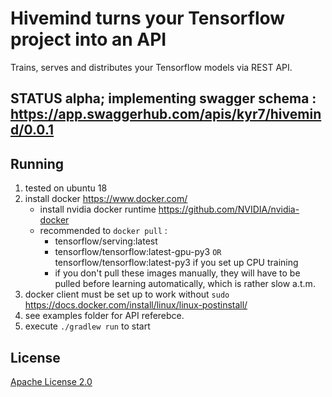 # Hivemind turns your Tensorflow project into an API

Trains, serves and distributes your Tensorflow models via REST API.

## STATUS alpha; implementing swagger schema : https://app.swaggerhub.com/apis/kyr7/hivemind/0.0.1

## Running
1. tested on ubuntu 18
1. install docker https://www.docker.com/
    * install nvidia docker runtime https://github.com/NVIDIA/nvidia-docker
    * recommended to `docker pull` : 
       * tensorflow/serving:latest
       * tensorflow/tensorflow:latest-gpu-py3 `OR` tensorflow/tensorflow:latest-py3 if you set up CPU training
       * if you don't pull these images manually, they will have to be pulled before learning automatically, which is rather slow a.t.m.
1. docker client must be set up to work without `sudo` https://docs.docker.com/install/linux/linux-postinstall/
1. see examples folder for API referebce.
1. execute `./gradlew run` to start

## License

[Apache License 2.0](LICENSE)
